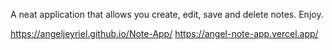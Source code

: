 A neat application that allows you create, edit, save and delete notes. Enjoy.

https://angeljeyriel.github.io/Note-App/
https://angel-note-app.vercel.app/
